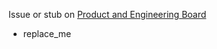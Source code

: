 Issue or stub on [Product and Engineering Board](https://github.com/orgs/Threshold-360/projects/4/views/1)
- replace_me

<!--

Checklist:

- [ ] Indicate merge type [stag] or [prod] in the PR title

- [ ] Ensure that you branched from master or branched from a (specific) related set of work that was branched from master. But if you do this, you need to indicate that other branch must be merged first, or specify that new branch takes over for the old one (especially if it already has PRs open)

- [ ] Create the [stag] and [prod] PRs at the same time. They should both be using the same branch. Any changes made from code reviews for staging will automatically be accounted for in the production PR.

-->